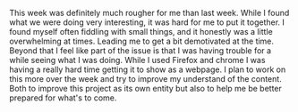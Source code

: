 This week was definitely much rougher for me than last week. While I found what we were doing very interesting, it was hard for me to put it together. I found myself often fiddling with small things, and it honestly was a little overwhelming at times. Leading me to get a bit demotivated at the time. Beyond that I feel like part of the issue is that I was having trouble for a while seeing what I was doing. While I used Firefox and chrome I was having a really hard time getting it to show as a webpage. I plan to work on this more over the week and try to improve my understand of the content. Both to improve this project as its own entity but also to help me be better prepared for what's to come. 